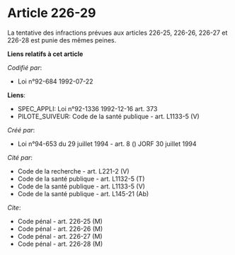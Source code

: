 # Article 226-29

La tentative des infractions prévues aux articles 226-25, 226-26, 226-27 et 226-28 est punie des mêmes peines.

**Liens relatifs à cet article**

_Codifié par_:

  - Loi n°92-684 1992-07-22

**Liens**:

  - SPEC_APPLI: Loi n°92-1336 1992-12-16 art. 373
  - PILOTE_SUIVEUR: Code de la santé publique - art. L1133-5 (V)

_Créé par_:

  - Loi n°94-653 du 29 juillet 1994 - art. 8 () JORF 30 juillet 1994

_Cité par_:

  - Code de la recherche - art. L221-2 (V)
  - Code de la santé publique - art. L1132-5 (T)
  - Code de la santé publique - art. L1133-5 (V)
  - Code de la santé publique - art. L145-21 (Ab)

_Cite_:

  - Code pénal - art. 226-25 (M)
  - Code pénal - art. 226-26 (M)
  - Code pénal - art. 226-27 (M)
  - Code pénal - art. 226-28 (M)
